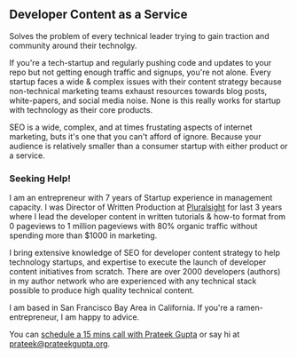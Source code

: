 ## Developer Content as a Service

Solves the problem of every technical leader trying to gain traction and community around their technolgy.

If you're a tech-startup and regularly pushing code and updates to your repo but not getting enough traffic and signups, you're not alone. Every startup faces a wide & complex issues with their content strategy because non-technical marketing teams exhaust resources towards blog posts, white-papers, and social media noise. None is this really works for startup with technology as their core products.

SEO is a wide, complex, and at times frustating aspects of internet marketing, buts it's one that you can't afford of ignore. Because your audience is relatively smaller than a consumer startup with either product or a service.


### Seeking Help!

I am an entrepreneur with 7 years of Startup experience in management capacity. I was Director of Written Production at [Pluralsight](www.pluralsight.com) for last 3 years where I lead the developer content in written tutorials & how-to format from 0 pageviews to 1 million pageviews with 80% organic traffic without spending more than $1000 in marketing.

I bring extensive knowledge of SEO for developer content strategy to help technology startups, and expertise to execute the launch of developer content initiatives from scratch. There are over 2000 developers (authors) in my author network who are experienced with any technical stack possible to produce high quality technical content.

I am based in San Francisco Bay Area in California. If you're a ramen-entrepreneur, I am happy to advice.

You can [schedule a 15 mins call with Prateek Gupta](https://calendly.com/prateekgupta/) or say hi at prateek@prateekgupta.org.
